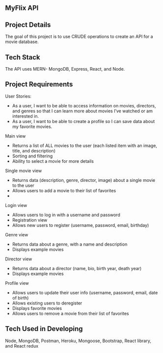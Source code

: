 MyFlix API
---

Project Details
---
The goal of this project is to use CRUDE operations to create an API for a movie database.

Tech Stack
---
The API uses MERN- MongoDB, Express, React, and Node.

Project Requirements
---
User Stories:
- As a user, I want to be able to access information on movies, directors, and genres so that I
can learn more about movies I’ve watched or am interested in.
- As a user, I want to be able to create a profile so I can save data about my favorite movies.

Main view
- Returns a list of ALL movies to the user (each listed item with an image, title, and description)
- Sorting and filtering
- Ability to select a movie for more details
 
Single movie view
- Returns data (description, genre, director, image) about a single movie to the user
- Allows users to add a movie to their list of favorites
- 
Login view
- Allows users to log in with a username and password
- Registration view
- Allows new users to register (username, password, email, birthday)

Genre view
- Returns data about a genre, with a name and description
- Displays example movies

Director view
- Returns data about a director (name, bio, birth year, death year)
- Displays example movies

Profile view
- Allows users to update their user info (username, password, email, date of birth)
- Allows existing users to deregister
- Displays favorite movies
- Allows users to remove a movie from their list of favorites

Tech Used in Developing
---
Node, MongoDB, Postman, Heroku, Mongoose, Bootstrap, React library, and React redux
